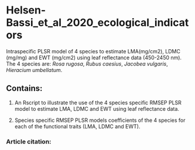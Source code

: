 # Helsen-Bassi_et_al_2020_ecological_indicators
Intraspecific PLSR model of 4 species to estimate LMA(mg/cm2), LDMC (mg/mg) and EWT (mg/cm2) using leaf reflectance data (450-2450 nm). The 4 species are: *Rosa rugosa*, *Rubus caesius*, *Jacobea vulgaris*, *Hieracium umbellatum*.

## Contains:
1) An Rscript  to illustrate the use of the 4 species specific RMSEP PLSR model to estimate LMA, LDMC and EWT using leaf reflectance data.

2) Species specific RMSEP PLSR models coefficients of the 4 species for each of the functional traits (LMA, LDMC and EWT).

### Article citation:

